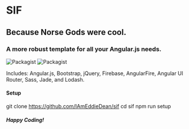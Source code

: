 # SIF
## Because Norse Gods were cool.

### A more robust template for all your Angular.js needs.
![Packagist](https://img.shields.io/badge/Angular-1.4.1-red.svg?style=flat-square)
![Packagist](https://img.shields.io/badge/Bootstrap-3.3.5-blue.svg?style=flat-square)

Includes: Angular.js, Bootstrap, jQuery, Firebase, AngularFire, Angular UI Router, Sass, Jade, and Lodash.

#### Setup
git clone https://github.com/IAmEddieDean/sif
cd sif
npm run setup


##### Happy Coding!
